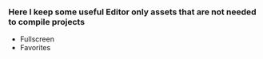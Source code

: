 

### Here I keep some useful Editor only assets that are not needed to compile projects

- Fullscreen
- Favorites